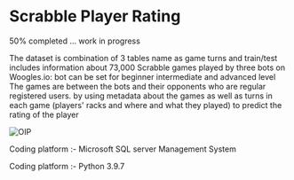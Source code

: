 # Scrabble Player Rating 

50% completed ... work in progress

The dataset is combination of 3 tables name as game turns and train/test includes information about 73,000 Scrabble games played by three bots on Woogles.io: bot can be set for beginner intermediate and advanced level The games are between the bots and their opponents who are regular registered users. by using metadata about the games as well as turns in each game (players' racks and where and what they played) to predict the rating of the player

![OIP](https://user-images.githubusercontent.com/111516810/201037135-d8bbadb3-f640-46ff-8a81-bb297b3fce0d.jpg)

Coding platform :- Microsoft SQL server Management System

Coding platform :-  Python 3.9.7


